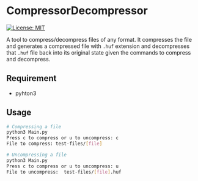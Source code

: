# CompressorDecompressor
[![License: MIT](https://img.shields.io/badge/Python-3-green.svg)]()

A tool to compress/decompress files of any format.
It compresses the file and generates a compressed file with ```.huf``` extension and decompresses 
that ```.huf``` file back into its original state given the commands to compress and decompress. 

## Requirement
* pyhton3

## Usage
```bash
# Compressing a file 
python3 Main.py
Press c to compress or u to uncompress: c
File to compress: test-files/[file]

# Uncompressing a file
python3 Main.py
Press c to compress or u to uncompress: u
File to uncompress:  test-files/[file].huf
```

